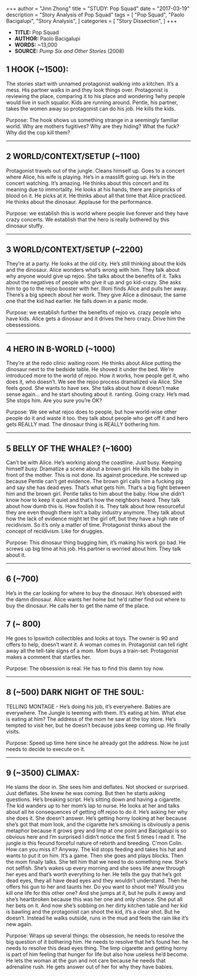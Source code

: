 +++
author = "Jinn Zhong"
title = "STUDY: Pop Squad"
date = "2017-03-19"
description = "Story Analysis of Pop Squad"
tags = [
    "Pop Squad",
    "Paolo Bacigalupi",
    "Story Analysis",
]
categories = [
    "Story Dissection",
]
+++

* **TITLE:** Pop Squad
* **AUTHOR:** Paolo Bacigalupi
* **WORDS:** ~13,000
* **SOURCE:** _Pump Six and Other Stories_ (2008)

## 1 HOOK (~1500): 
The stories start with unnamed protagonist walking into a kitchen. It’s a mess. His partner walks in and they look things over. Protagonist is reviewing the place, comparing it to his place and wondering 1why people would live in such squalor. Kids are running around. Pentle, his partner, takes the women away so protagonist can do his job. He kills the kids.

Purpose: The hook shows us something strange in a seemingly familiar world. Why are mothers fugitives? Why are they hiding? What the fuck? Why did the cop kill them?

***************

## 2 WORLD/CONTEXT/SETUP (~1100) 
Protagonist travels out of the jungle. Cleans himself up. Goes to a concert where Alice, his wife is playing. He’s in a masslift going up. He’s in the concert watching. It’s amazing. He thinks about this concert and its meaning due to immortality. He looks at his hands, there are pinpricks of blood on it. He picks at it. He thinks about all that time that Alice practiced. He thinks about the dinosaur. Applause for the performance.

Purpose: we establish this is world where people live forever and they have crazy concerts. We establish that the hero is really bothered by this dinosaur stuffy.

**************

## 3 WORLD/CONTEXT/SETUP (~2200) 
They’re at a party. He looks at the old city. He’s still thinking about the kids and the dinosaur. Alice wonders what’s wrong with him. They talk about why anyone would give up rejoo. She talks about the benefits of it. Talks about the negatives of people who give it up and go kid-crazy. She asks him to go to the rejoo booster with her. Illoni finds Alice and pulls her away. There’s a big speech about her work. They give Alice a dinosaur, the same one that the kid had earlier. He falls down in a panic mode.

Purpose: we establish further the benefits of rejoo vs. crazy people who have kids. Alice gets a dinosaur and it drives the hero crazy. Drive him the obessessions.

************

## 4 HERO IN B-WORLD (~1000) 
They’re at the redo clinic waiting room. He thinks about Alice putting the dinosaur next to the bedside table. He shoved it under the bed. We’re introduced more to the world of rejoo. How it works, how people get it, who does it, who doesn’t.  We see the rejoo process dramatized via Alice. She feels good. She wants to have sex. She talks about how it doesn’t make sense again… and he start shouting about it. ranting. Going crazy. He’s mad. She stops him. Are you sure you’re OK?

Purpose: We see what rejoo does to people, but how world-wise other people do it and waste it too. they talk about people who get off it and hero gets REALLY mad. The dinosaur thing is REALLY bothering him.

**********

## 5 BELLY OF THE WHALE? (~1600) 
Can’t be with Alice. He’s working along the coastline. Just busy. Keeping himself busy. Dramatize a scene about a brown girl. He kills the baby in front of the mother. This is not done. Its against procedure. He screwed up because Pentle can’t get evidence. The brown girl calls him a fucking pig and say she has dead eyes. That’s what gets him. That’s a big fight between him and the brown girl. Pentle talks to him about the baby. How she didn’t know how to keep it quiet and that’s how the neighbors heard. They talk about how dumb this is. How foolish it is. They talk about how resourceful they are even though there isn’t a baby industry anymore. They talk about how the lack of evidence might let the girl off, but they have a high rate of recidivism. So it’s only a matter of time. Protagonist thinks about the concept of recidivism. Like for druggies. 

Purpose: This dinosaur thing bugging him, it’s making his work go bad. He screws up big time at his job. His partner is worried about him. They talk about it.

**********

## 6 (~700) 
He’s in the car looking for where to buy the dinosaur. He’s obsessed with the damn dinosaur. Alice wants her home but he’d rather find out where to buy the dinosaur. He calls her to get the name of the place.

## 7 (~ 800) 
He goes to Ipswitch collectibles and looks at toys. The owner is 90 and offers to help, doesn’t want it. A woman comes in. Protagonist can tell right away all the tell-tale signs of a  mom. Mom buys a train-set. Protagonist makes a comment that startles her.

Purpose: The obsession is real. He has to find this damn toy now.

**********

## 8 (~500) DARK NIGHT OF THE SOUL: 
TELLING MONTAGE - He’s doing his job, it’s everywhere. Babies are everywhere. The Jungle is teeming with them. It’s eating at him. What else is eating at him? The address of the mom he saw at the toy store. He’s tempted to visit her, but he doesn’t because jobs keep coming up. He finally visits.

Purpose: Speed up time here since he already got the address. Now he just needs to decide to execute on it.

**********

## 9 (~3500) CLIMAX: 
He slams the door in. She sees him and deflates. Not shocked or surprised. Just deflates. She knew he was coming. But then he starts asking questions. He’s breaking script. He’s sitting down and having a cigarette. The kid wanders up to her mom’s lap to nurse. He looks at her and talks about all he consequences of getting off rejoo to do it. He’s asking her why she does it. She doesn’t answer. He’s getting horny looking at her because she’s got that mom look, and the cigarette he’s smoking is obviously a penis metaphor because it grows grey and limp at one point and Bacigalupi is so obvious here and I’m surprised I didn’t notice the first 5 times I read it. The jungle is this fecund forceful nature of rebirth and breeding. C’mon Colin. How can you  miss it? Anyway. The kid stops feeding and takes his hat and wants to put it on him. It’s a game. Then she goes and plays blocks. Then the mom finally talks. She tell him that we need to do something new. She’s not selfish. She’s wakes up every morning and she sees life anew through her eyes and that’s worth everything to her. He tells the guy that he’s got dead eyes, they all have dead eyes and they wouldn’t understand. Then he offers his gun to her and taunts her. Do you want to shoot me? Would you kill one life for this other one? And she jumps at it, but he pulls it away and she’s heartbroken because this was her one and only chance. She put all her bets on it. And now she’s sobbing on her dirty kitchen table and her kid is bawling and the protagonist can shoot the kid, it’s a clear shot. But he doesn’t. Instead he walks outside, runs in the mud and feels the rain like it’s new again. 

Purpose: Wraps up several things: the obsession, he needs to resolve the big question of it bothering him. He needs to resolve that he’s found her. he needs to resolve this dead eyes thing. The limp cigarette and getting horny is part of him feeling that hunger for life but also how useless he’d become. He lets the woman at the gun and not care because he needs that adrenaline rush. He gets answer out of her for why they have babies.
